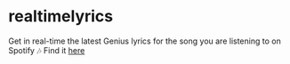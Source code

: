 # realtimelyrics
Get in real-time the latest Genius lyrics for the song you are listening to on Spotify 🎶
Find it [here](realtimelyrics.herokuapp.com)
